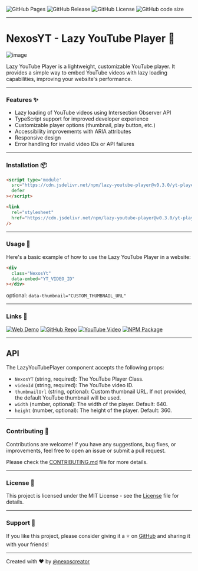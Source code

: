 ![GitHub Pages](https://img.shields.io/github/deployments/nexoscreator/lazy-youtube-player/github-pages.svg?style=flat-square&color=cyan)
![GitHub Release](https://img.shields.io/github/v/release/nexoscreator/lazy-youtube-player.svg?style=flat-square&color=cyan)
![GitHub License](https://img.shields.io/github/license/nexoscreator/lazy-youtube-player.svg?style=flat-square&color=cyan)
![GitHub code size](https://img.shields.io/github/languages/code-size/nexoscreator/lazy-youtube-player.svg?style=flat-square&color=cyan)

---

# NexosYT - Lazy YouTube Player 🎥

![image](.github/preview.gif)

Lazy YouTube Player is a lightweight, customizable YouTube player. It provides a simple way to embed YouTube videos with lazy loading capabilities, improving your website's performance.

---

### Features ✨

- Lazy loading of YouTube videos using Intersection Observer API
- TypeScript support for improved developer experience
- Customizable player options (thumbnail, play button, etc.)
- Accessibility improvements with ARIA attributes
- Responsive design
- Error handling for invalid video IDs or API failures

---

### Installation 📦

```html
<script type='module'
  src="https://cdn.jsdelivr.net/npm/lazy-youtube-player@v0.3.0/yt-player.min.js"
  defer
></script>

<link
  rel="stylesheet"
  href="https://cdn.jsdelivr.net/npm/lazy-youtube-player@v0.3.0/yt-player.min.css"
/>
```

---

### Usage 🚀

Here's a basic example of how to use the Lazy YouTube Player in a website:

```html
<div
  class="NexosYt"
  data-embed="YT_VIDEO_ID"
></div>
```

optional: `data-thumbnail="CUSTOM_THUMBNAIL_URL"`

---

### Links 🔗

[![Web Demo](https://img.shields.io/badge/Web-Demo-blue?style=for-the-badge&logo=google-chrome)](https://nexoscreator.github.io/lazy-youtube-player)
[![GitHub Repo](https://img.shields.io/badge/GitHub-Repo-green?style=for-the-badge&logo=github)](https://github.com/nexoscreator/lazy-youtube-player)
[![YouTube Video](https://img.shields.io/badge/YouTube-Video-red?style=for-the-badge&logo=youtube)](https://youtu.be/rMnDe0iEGRs?si=L7UPOsBBW5Q)
[![NPM Package](https://img.shields.io/badge/NPM-Package-orange?style=for-the-badge&logo=npm)]([https://www.npmjs.com/package/featurastic-ui-buttons](https://www.npmjs.com/package/lazy-youtube-player)) 

---

## API

The LazyYouTubePlayer component accepts the following props:

- `NexosYT` (string, required): The YouTube Player Class.
- `videoId` (string, required): The YouTube video ID.
- `thumbnailUrl` (string, optional): Custom thumbnail URL. If not provided, the default YouTube thumbnail will be used.
- `width` (number, optional): The width of the player. Default: 640.
- `height` (number, optional): The height of the player. Default: 360.

---

### Contributing 🤝

Contributions are welcome! If you have any suggestions, bug fixes, or improvements, feel free to open an issue or submit a pull request.

Please check the [CONTRIBUTING.md](CONTRIBUTING.md) file for more details.

---

### License 📄

This project is licensed under the MIT License - see the [License](LICENSE) file for details.

---

### Support 💖

If you like this project, please consider giving it a ⭐ on [GitHub](https://github.com/nexoscreator/lazy-youtube-player) and sharing it with your friends!

---

Created with ❤️ by [@nexoscreator](https://github.com/nexoscreator)
